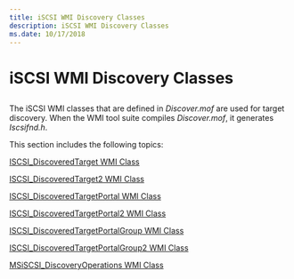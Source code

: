 ```yaml
---
title: iSCSI WMI Discovery Classes
description: iSCSI WMI Discovery Classes
ms.date: 10/17/2018
---
```


# iSCSI WMI Discovery Classes


## <span id="ddk_iscsi_wmi_classes_used_in_discovery_kr"></span><span id="DDK_ISCSI_WMI_CLASSES_USED_IN_DISCOVERY_KR"></span>


The iSCSI WMI classes that are defined in *Discover.mof* are used for target discovery. When the WMI tool suite compiles *Discover.mof*, it generates *Iscsifnd.h*.

This section includes the following topics:

[ISCSI\_DiscoveredTarget WMI Class](iscsi-discoveredtarget-wmi-class.md)

[ISCSI\_DiscoveredTarget2 WMI Class](iscsi-discoveredtarget2-wmi-class.md)

[ISCSI\_DiscoveredTargetPortal WMI Class](iscsi-discoveredtargetportal-wmi-class.md)

[ISCSI\_DiscoveredTargetPortal2 WMI Class](iscsi-discoveredtargetportal2-wmi-class.md)

[ISCSI\_DiscoveredTargetPortalGroup WMI Class](iscsi-discoveredtargetportalgroup-wmi-class.md)

[ISCSI\_DiscoveredTargetPortalGroup2 WMI Class](iscsi-discoveredtargetportalgroup2-wmi-class.md)

[MSiSCSI\_DiscoveryOperations WMI Class](msiscsi-discoveryoperations-wmi-class.md)

 

 





